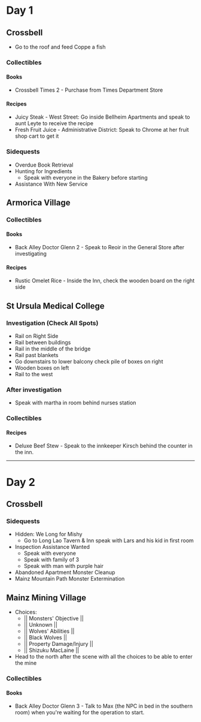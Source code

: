 # Day 1
## Crossbell
- Go to the roof and feed Coppe a fish
### Collectibles
#### Books
- Crossbell Times 2 - Purchase from Times Department Store
#### Recipes
- Juicy Steak - West Street: Go inside Bellheim Apartments and speak to aunt Leyte to receive the recipe
- Fresh Fruit Juice - Administrative District: Speak to Chrome at her fruit shop cart to get it
### Sidequests
- Overdue Book Retrieval
- Hunting for Ingredients
    - Speak with everyone in the Bakery before starting
- Assistance With New Service
## Armorica Village
### Collectibles
#### Books
- Back Alley Doctor Glenn 2 - Speak to Reoir in the General Store after investigating
#### Recipes
- Rustic Omelet Rice - Inside the Inn, check the wooden board on the right side
## St Ursula Medical College
### Investigation (Check All Spots)
- Rail on Right Side
- Rail between buildings
- Rail in the middle of the bridge
- Rail past blankets
- Go downstairs to lower balcony check pile of boxes on right
- Wooden boxes on left
- Rail to the west
### After investigation
- Speak with martha in room behind nurses station
### Collectibles
#### Recipes
- Deluxe Beef Stew - Speak to the innkeeper Kirsch behind the counter in the inn.
----------------------------------------------------------------
# Day 2
## Crossbell
### Sidequests
- Hidden: We Long for Mishy
    - Go to Long Lao Tavern & Inn speak with Lars and his kid in first room
- Inspection Assistance Wanted
    - Speak with everyone
    - Speak with family of 3
    - Speak with man with purple hair
- Abandoned Apartment Monster Cleanup
- Mainz Mountain Path Monster Extermination
## Mainz Mining Village
- Choices:
    - || Monsters' Objective ||
    - || Unknown ||
    - || Wolves' Abilities ||
    - || Black Wolves ||
    - || Property Damage/Injury ||
    - || Shizuku MacLaine ||
- Head to the north after the scene with all the choices to be able to enter the mine
### Collectibles
#### Books
- Back Alley Doctor Glenn 3 - Talk to Max (the NPC in bed in the southern room) when you're waiting for the operation to start.
